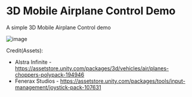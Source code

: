 # 3D Mobile Airplane Control Demo
A simple 3D Mobile Airplane Control demo

![image](https://user-images.githubusercontent.com/60242731/158487800-f0a7ba5a-5418-4c75-b59f-f96c8fde4274.png)

Credit(Assets): 
- Alstra Infinite - https://assetstore.unity.com/packages/3d/vehicles/air/planes-choppers-polypack-194946
- Fenerax Studios - https://assetstore.unity.com/packages/tools/input-management/joystick-pack-107631
